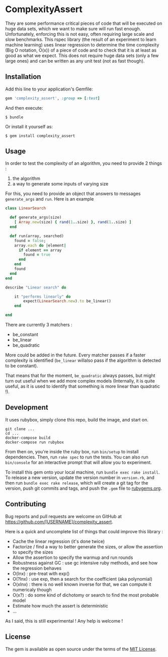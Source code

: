 # ComplexityAssert

They are some performance critical pieces of code that will be executed on huge data sets, which we want to make sure will run fast enough. Unfortunately, enforcing this is not easy, often requiring large scale and slow benchmarks. This rspec library (the result of an experiment to learn machine learning) uses linear regression to determine the time complexity (Big O notation, O(x)) of a piece of code and to check that it is at least as good as what we expect. This does not require huge data sets (only a few large ones) and can be written as any unit test (not as fast though).

## Installation

Add this line to your application's Gemfile:

```ruby
gem 'complexity_assert', :group => [:test]
```

And then execute:

    $ bundle

Or install it yourself as:

    $ gem install complexity_assert

## Usage

In order to test the complexity of an algorithm, you need to provide 2 things :

1. the algorithm
2. a way to generate some inputs of varying size

For this, you need to provide an object that answers to messages `generate_args` and `run`. Here is an example

``` ruby
class LinearSearch

  def generate_args(size)
    [ Array.new(size) { rand(1..size) }, rand(1..size) ]
  end

  def run(array, searched)
    found = false;
    array.each do |element|
      if element == array
        found = true
      end
    end
    found
  end
end

describe "Linear search" do

    it "performs linearly" do
        expect(LinearSearch.new).to be_linear()
    end

end
```

There are currently 3 matchers :

* be_constant
* be_linear
* be_quadratic

More could be added in the future. Every matcher passes if a faster complexity is identified (`be_linear` willalso pass if the algorithm is detected to be constant).

That means that for the moment, `be_quadratic` always passes, but might turn out useful when we add more complex models (Internally, it is quite useful, as it is used to identify that something is more linear than quadratic !).

## Development

It uses rubybox, simply clone this repo, build the image, and start on.

```
git clone ...
cd ...
docker-compose build
docker-compose run rubybox
```

From then on, you're inside the ruby box, run `bin/setup` to install dependencies. Then, run `rake spec` to run the tests. You can also run `bin/console` for an interactive prompt that will allow you to experiment.

To install this gem onto your local machine, run `bundle exec rake install`. To release a new version, update the version number in `version.rb`, and then run `bundle exec rake release`, which will create a git tag for the version, push git commits and tags, and push the `.gem` file to [rubygems.org](https://rubygems.org).

## Contributing

Bug reports and pull requests are welcome on GitHub at https://github.com/[USERNAME]/complexity_assert.

Here is a quick and uncomplete list of things that could improve this library :

* Cache the linear regression (it's done twice)
* Factorize / find a way to better generate the sizes, or allow the assertion to specify the sizes
* Allow the assertion to specify the warmup and run rounds
* Robustness against GC : use gc intensive ruby methods, and see how the regression behaves
* O(lnx) : pre-treat with exp()
* O(?lnx) : use exp, then a search for the coefficient (aka polynomial)
* O(xlnx) : there is no well known inverse for that, we can compute it numericaly though
* O(x?) : do some kind of dichotomy or search to find the most probable model
* Estimate how much the assert is deterministic
* ...

As I said, this is still experimental ! Any help is welcome !

## License

The gem is available as open source under the terms of the [MIT License](http://opensource.org/licenses/MIT).
